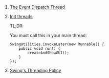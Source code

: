  1. [The Event Dispatch Thread](https://docs.oracle.com/javase/tutorial/uiswing/concurrency/dispatch.html)
 2. [Init threads](https://docs.oracle.com/javase/tutorial/uiswing/concurrency/initial.html)
    
    TL;DR:
    
    You must call this in your main thread:
    
    ```
    SwingUtilities.invokeLater(new Runnable() {
        public void run() {
            createAndShowGUI();
        }
    });
    ```
 3. [Swing's Threading Policy](https://docs.oracle.com/en/java/javase/11/docs/api/java.desktop/javax/swing/package-summary.html#threading)
